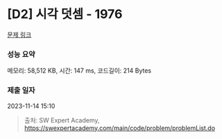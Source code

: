 # [D2] 시각 덧셈 - 1976 

[문제 링크](https://swexpertacademy.com/main/code/problem/problemDetail.do?contestProbId=AV5PttaaAZIDFAUq) 

### 성능 요약

메모리: 58,512 KB, 시간: 147 ms, 코드길이: 214 Bytes

### 제출 일자

2023-11-14 15:10



> 출처: SW Expert Academy, https://swexpertacademy.com/main/code/problem/problemList.do